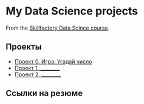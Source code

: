 # My Data Science projects

From the [Skillfactory Data Scince course](https://skillfactory.ru/data-scientist).

## Проекты

* [Проект 0. Игра: Угадай число]()
* [Проект 1. ________](____)
* [Проект 2. ________](____)

## Cсылки на резюме